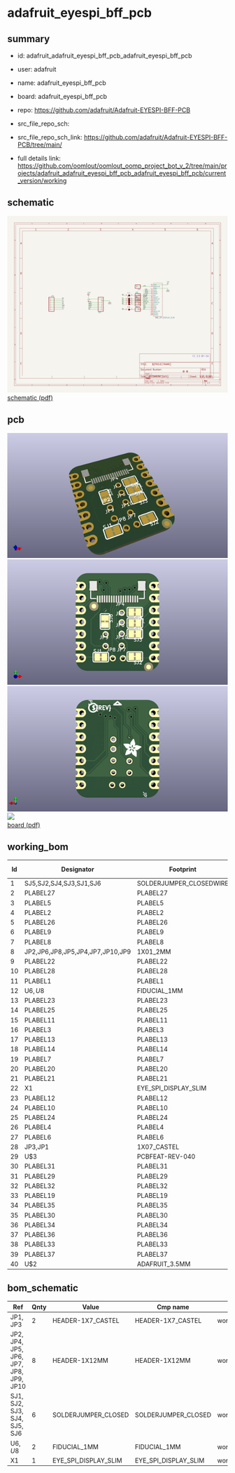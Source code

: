 # adafruit_eyespi_bff_pcb
 
## summary 
* id: adafruit_adafruit_eyespi_bff_pcb_adafruit_eyespi_bff_pcb
* user: adafruit
* name: adafruit_eyespi_bff_pcb
* board: adafruit_eyespi_bff_pcb
* repo: https://github.com/adafruit/Adafruit-EYESPI-BFF-PCB



* src_file_repo_sch: 
* src_file_repo_sch_link: https://github.com/adafruit/Adafruit-EYESPI-BFF-PCB/tree/main/
* full details link: https://github.com/oomlout/oomlout_oomp_project_bot_v_2/tree/main/projects/adafruit_adafruit_eyespi_bff_pcb_adafruit_eyespi_bff_pcb/current_version/working  

## schematic  
![](working_schematic_600.png)  
[schematic (pdf)](working_schematic.pdf)  

## pcb  
![](working_3d_600.png) 
![](working_3d_front_600.png)  
![](working_3d_back_600.png)  
![](working_600.png)  
[board (pdf)](working.pdf)  

## working_bom
| Id | Designator | Footprint | Quantity | Designation | Supplier and ref |  | None | 
| --- | --- | --- | --- | --- | --- | --- | --- | 
| 1 | SJ5,SJ2,SJ4,SJ3,SJ1,SJ6 | SOLDERJUMPER_CLOSEDWIRE | 6 |  |  |  | [''] | 
| 2 | PLABEL27 | PLABEL27 | 1 |  |  |  | [''] | 
| 3 | PLABEL5 | PLABEL5 | 1 |  |  |  | [''] | 
| 4 | PLABEL2 | PLABEL2 | 1 |  |  |  | [''] | 
| 5 | PLABEL26 | PLABEL26 | 1 |  |  |  | [''] | 
| 6 | PLABEL9 | PLABEL9 | 1 |  |  |  | [''] | 
| 7 | PLABEL8 | PLABEL8 | 1 |  |  |  | [''] | 
| 8 | JP2,JP6,JP8,JP5,JP4,JP7,JP10,JP9 | 1X01_2MM | 8 |  |  |  | [''] | 
| 9 | PLABEL22 | PLABEL22 | 1 |  |  |  | [''] | 
| 10 | PLABEL28 | PLABEL28 | 1 |  |  |  | [''] | 
| 11 | PLABEL1 | PLABEL1 | 1 |  |  |  | [''] | 
| 12 | U$6,U$8 | FIDUCIAL_1MM | 2 | FIDUCIAL_1MM |  |  | [''] | 
| 13 | PLABEL23 | PLABEL23 | 1 |  |  |  | [''] | 
| 14 | PLABEL25 | PLABEL25 | 1 |  |  |  | [''] | 
| 15 | PLABEL11 | PLABEL11 | 1 |  |  |  | [''] | 
| 16 | PLABEL3 | PLABEL3 | 1 |  |  |  | [''] | 
| 17 | PLABEL13 | PLABEL13 | 1 |  |  |  | [''] | 
| 18 | PLABEL14 | PLABEL14 | 1 |  |  |  | [''] | 
| 19 | PLABEL7 | PLABEL7 | 1 |  |  |  | [''] | 
| 20 | PLABEL20 | PLABEL20 | 1 |  |  |  | [''] | 
| 21 | PLABEL21 | PLABEL21 | 1 |  |  |  | [''] | 
| 22 | X1 | EYE_SPI_DISPLAY_SLIM | 1 | EYE_SPI_DISPLAY_SLIM |  |  | [''] | 
| 23 | PLABEL12 | PLABEL12 | 1 |  |  |  | [''] | 
| 24 | PLABEL10 | PLABEL10 | 1 |  |  |  | [''] | 
| 25 | PLABEL24 | PLABEL24 | 1 |  |  |  | [''] | 
| 26 | PLABEL4 | PLABEL4 | 1 |  |  |  | [''] | 
| 27 | PLABEL6 | PLABEL6 | 1 |  |  |  | [''] | 
| 28 | JP3,JP1 | 1X07_CASTEL | 2 |  |  |  | [''] | 
| 29 | U$3 | PCBFEAT-REV-040 | 1 |  |  |  | [''] | 
| 30 | PLABEL31 | PLABEL31 | 1 |  |  |  | [''] | 
| 31 | PLABEL29 | PLABEL29 | 1 |  |  |  | [''] | 
| 32 | PLABEL32 | PLABEL32 | 1 |  |  |  | [''] | 
| 33 | PLABEL19 | PLABEL19 | 1 |  |  |  | [''] | 
| 34 | PLABEL35 | PLABEL35 | 1 |  |  |  | [''] | 
| 35 | PLABEL30 | PLABEL30 | 1 |  |  |  | [''] | 
| 36 | PLABEL34 | PLABEL34 | 1 |  |  |  | [''] | 
| 37 | PLABEL36 | PLABEL36 | 1 |  |  |  | [''] | 
| 38 | PLABEL33 | PLABEL33 | 1 |  |  |  | [''] | 
| 39 | PLABEL37 | PLABEL37 | 1 |  |  |  | [''] | 
| 40 | U$2 | ADAFRUIT_3.5MM | 1 |  |  |  | [''] | 


## bom_schematic
| Ref | Qnty | Value | Cmp name | Footprint | Description | Vendor | DNP | 
| --- | --- | --- | --- | --- | --- | --- | --- | 
| JP1, JP3 | 2 | HEADER-1X7_CASTEL | HEADER-1X7_CASTEL | working:1X07_CASTEL |  |  |  | 
| JP2, JP4, JP5, JP6, JP7, JP8, JP9, JP10 | 8 | HEADER-1X12MM | HEADER-1X12MM | working:1X01_2MM |  |  |  | 
| SJ1, SJ2, SJ3, SJ4, SJ5, SJ6 | 6 | SOLDERJUMPER_CLOSED | SOLDERJUMPER_CLOSED | working:SOLDERJUMPER_CLOSEDWIRE |  |  |  | 
| U$6, U$8 | 2 | FIDUCIAL_1MM | FIDUCIAL_1MM | working:FIDUCIAL_1MM |  |  |  | 
| X1 | 1 | EYE_SPI_DISPLAY_SLIM | EYE_SPI_DISPLAY_SLIM | working:EYE_SPI_DISPLAY_SLIM |  |  |  | 



